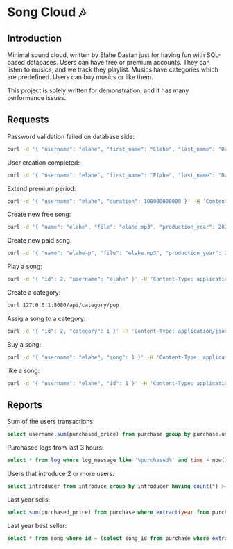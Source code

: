# Song Cloud 🎶

## Introduction

Minimal sound cloud, written by Elahe Dastan just for having fun with SQL-based databases.
Users can have free or premium accounts. They can listen to musics, and we track they playlist.
Musics have categories which are predefined. Users can buy musics or like them.

This project is solely written for demonstration, and it has many performance issues.

## Requests

Password validation failed on database side:

```sh
curl -d '{ "username": "elahe", "first_name": "Elahe", "last_name": "Dastan", "email": "elahe.dstn@gmail.com", "password": "1234" }' -H 'Content-Type: application/json' 127.0.0.1:8080/api/signup
```

User creation completed:

```sh
curl -d '{ "username": "elahe", "first_name": "Elahe", "last_name": "Dastan", "email": "elahe.dstn@gmail.com", "password": "123456abc" }' -H 'Content-Type: application/json' 127.0.0.1:8080/api/signup
```

Extend premium period:

```sh
curl -d '{ "username": "elahe", "duration": 100000000000 }' -H 'Content-Type: application/json' 127.0.0.1:8080/api/extend
```

Create new free song:

```sh
curl -d '{ "name": "elahe", "file": "elahe.mp3", "production_year": 2021, "explanation": "new awesome song" }' -H 'Content-Type: application/json' 127.0.0.1:8080/api/song
```

Create new paid song:

```sh
curl -d '{ "name": "elahe-p", "file": "elahe.mp3", "production_year": 2021, "explanation": "new awesome song", "price": 100 }' -H 'Content-Type: application/json' 127.0.0.1:8080/api/song
```

Play a song:

```sh
curl -d '{ "id": 2, "username": "elahe" }' -H 'Content-Type: application/json' 127.0.0.1:8080/api/play
```

Create a category:

```sh
curl 127.0.0.1:8080/api/category/pop
```

Assig a song to a category:

```sh
curl -d '{ "id": 2, "category": 1 }' -H 'Content-Type: application/json' 127.0.0.1:8080/api/category
```

Buy a song:

```sh
curl -d '{ "username": "elahe", "song": 1 }' -H 'Content-Type: application/json' 127.0.0.1:8080/api/buy
```

like a song:

```sh
curl -d '{ "username": "elahe", "id": 1 }' -H 'Content-Type: application/json' 127.0.0.1:8080/api/like
```

## Reports

Sum of the users transactions:

```sql
select username,sum(purchased_price) from purchase group by purchase.username;
```

Purchased logs from last 3 hours:

```sql
select * from log where log_message like '%purchased%' and time > now() - interval '3 hours';
```

Users that introduce 2 or more users:

```sql
select introducer from introduce group by introducer having count(*) >= 2;
```

Last year sells:

```sql
select sum(purchased_price) from purchase where extract(year from purchased_date) = 2021;
```

Last year best seller:

```sql
select * from song where id = (select song_id from purchase where extract(year from purchased_date) = 2021 group by song_id order by count(*) limit 1);
```
